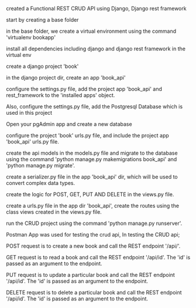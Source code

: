 created a Functional REST CRUD API using Django, Django rest framework

start by creating a base folder

in the base folder, we create a virtual environment using the command 'virtualenv bookapp'

install all dependencies including django and django rest framework in the virtual env

create a django project 'book'

in the django project dir, create an app 'book_api'

configure the settings.py file, add the project app 'book_api' and rest_framework to the 'installed apps' object.

Also, configure the settings.py file, add the Postgresql Database which is used in this project

Open your pgAdmin app and create a new database

configure the project 'book' urls.py file, and include the project app 'book_api' urls.py file.

create the api models in the models.py file and migrate to the database using the command 'python manage.py makemigrations book_api' and 'python manage.py migrate'.

create a serializer.py file in the app 'book_api' dir, which will be used to convert complex data types.

create the logic for POST, GET, PUT AND DELETE in the views.py file.

create a urls.py file in the app dir 'book_api', create the routes using the class views created in the views.py file.

run the CRUD project using the command 'python manage.py runserver'.

Postman App was used for testing the crud api, In testing the CRUD api;

POST request is to create a new book and call the REST endpoint '/api/'.

GET request is to read a book and call the REST endpoint '/api/id'. The 'id' is passed as an argument to the endpoint.

PUT request is to update a particular book and call the REST endpoint '/api/id'. The 'id' is passed as an argument to the endpoint.

DELETE request is to delete a particular book and call the REST endpoint '/api/id'. The 'id' is passed as an argument to the endpoint. 

